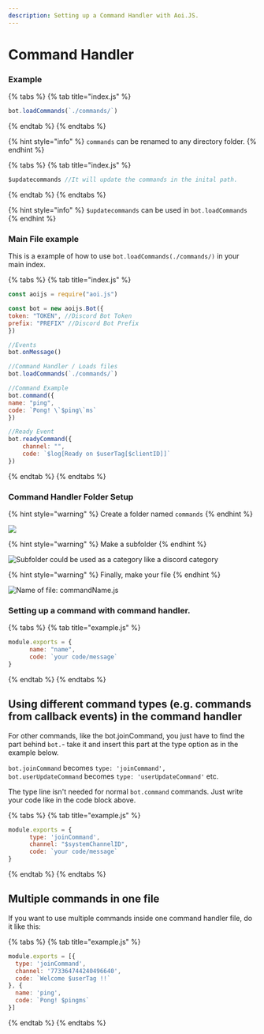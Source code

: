 ```yaml
---
description: Setting up a Command Handler with Aoi.JS.
---
```


# Command Handler

### Example

{% tabs %}
{% tab title="index.js" %}
```javascript
bot.loadCommands(`./commands/`)
```
{% endtab %}
{% endtabs %}

{% hint style="info" %}
`commands` can be renamed to any directory folder.
{% endhint %}

{% tabs %}
{% tab title="index.js" %}
```javascript
$updatecommands //It will update the commands in the inital path.
```
{% endtab %}
{% endtabs %}

{% hint style="info" %}
`$updatecommands` can be used in `bot.loadCommands`
{% endhint %}

### Main File example

This is a example of how to use `bot.loadCommands(./commands/)` in your main index.

{% tabs %}
{% tab title="index.js" %}
```javascript
const aoijs = require("aoi.js")

const bot = new aoijs.Bot({
token: "TOKEN", //Discord Bot Token
prefix: "PREFIX" //Discord Bot Prefix
})

//Events
bot.onMessage()

//Command Handler / Loads files
bot.loadCommands(`./commands/`)

//Command Example
bot.command({
name: "ping",
code: `Pong! \`$ping\`ms`
})

//Ready Event
bot.readyCommand({
    channel: "",
    code: `$log[Ready on $userTag[$clientID]]`
})
```
{% endtab %}
{% endtabs %}

### Command Handler Folder Setup

{% hint style="warning" %}
Create a folder named `commands`
{% endhint %}

![](../../.gitbook/assets/screenshot-2020-11-23-at-9.54.22-pm.png)

{% hint style="warning" %}
Make a subfolder
{% endhint %}

![Subfolder could be used as a category like a discord category](../../.gitbook/assets/screenshot-2020-11-23-at-9.57.28-pm.png)

{% hint style="warning" %}
Finally, make your file
{% endhint %}

![Name of file: commandName.js](../../.gitbook/assets/screenshot-2020-11-23-at-10.00.16-pm.png)

### Setting up a command with command handler.

{% tabs %}
{% tab title="example.js" %}
```javascript
module.exports = {
      name: "name",
      code: `your code/message`
}
```
{% endtab %}
{% endtabs %}

## Using different command types \(e.g. commands from callback events\) in the command handler

For other commands, like the bot.joinCommand, you just have to find the part behind `bot.`- take it and insert this part at the type option as in the example below. 

`bot.joinCommand` becomes `type: 'joinCommand',`   
`bot.userUpdateCommand` becomes `type: 'userUpdateCommand'` etc. 

The type line isn't needed for normal `bot.command` commands. Just write your code like in the code block above.

{% tabs %}
{% tab title="example.js" %}
```javascript
module.exports = {
      type: 'joinCommand',
      channel: "$systemChannelID",
      code: `your code/message`
}
```
{% endtab %}
{% endtabs %}

## Multiple commands in one file

If you want to use multiple commands inside one command handler file, do it like this:

{% tabs %}
{% tab title="example.js" %}
```javascript
module.exports = [{
  type: 'joinCommand',
  channel: '773364744240496640',
  code: `Welcome $userTag !!`
}, {
  name: 'ping',
  code: `Pong! $pingms`
}]
```
{% endtab %}
{% endtabs %}

